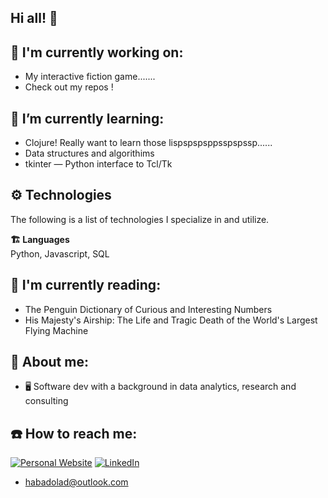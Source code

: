 ## Hi all! 👋

<!--
**HabadOlad/HabadOlad** is a ✨ _special_ ✨ repository because its `README.md` (this file) appears on your GitHub profile.

Here are some ideas to get you started:

- 🔭 I’m currently working on ...
- 🌱 I’m currently learning ...
- 👯 I’m looking to collaborate on ...
- 🤔 I’m looking for help with ...
- 💬 Ask me about ...
- 📫 How to reach me: ...
- 😄 Pronouns: ...
- ⚡ Fun fact: ...
-->

## 🔭 I'm currently working on: 
- My interactive fiction game.......
- Check out my repos !


## 🌱 I’m currently learning:
- Clojure! Really want to learn those lispspspsppsspspssp......
- Data structures and algorithims 
- tkinter — Python interface to Tcl/Tk

## ⚙️ Technologies

The following is a list of technologies I specialize in and utilize.

**🏗️ Languages**  
Python, Javascript, SQL 

## 📖 I'm currently reading:
- The Penguin Dictionary of Curious and Interesting Numbers
- His Majesty's Airship: The Life and Tragic Death of the World's Largest Flying Machine


## 🔎 About me:
- 🖥 Software dev with a background in data analytics, research and consulting


## ☎️ How to reach me:
<a href="https://www.habadolad.com" target="_blank"><img alt="Personal Website" src="https://img.shields.io/badge/Website-%2312100E.svg?&style=for-the-badge&logoColor=white&logo=googlechrome" /></a>
<a href="https://www.linkedin.com/in/habad-olad/" target="_blank"><img alt="LinkedIn" src="https://img.shields.io/badge/linkedin-%230077B5.svg?&style=for-the-badge&logo=linkedin&logoColor=white?logo=linkedin" /></a>
- [habadolad@outlook.com](mailto:habadolad@outlook.com)

